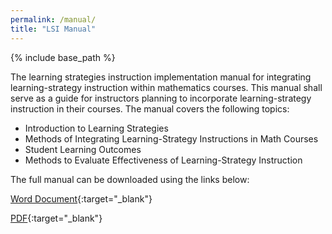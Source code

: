 ```yaml
---
permalink: /manual/
title: "LSI Manual"
---
```


{% include base_path %}

The learning strategies instruction implementation manual for integrating learning-strategy instruction within mathematics courses. This manual shall serve as a guide for instructors planning to incorporate learning-strategy instruction in their courses. The manual covers the following topics: 

* Introduction to Learning Strategies
* Methods of Integrating Learning-Strategy Instructions in Math Courses
* Student Learning Outcomes
* Methods to Evaluate Effectiveness of Learning-Strategy Instruction

The full manual can be downloaded using the links below:

[Word Document](https://github.com/mathlsincat/mathlsincat.github.io/blob/efc46544866f40ab49a827fd1f94e2a5fa837c3d/files/InstructionManual/LSI%20Guide_v2_05312022.docx){:target="_blank"}

[PDF](https://github.com/mathlsincat/mathlsincat.github.io/blob/efc46544866f40ab49a827fd1f94e2a5fa837c3d/files/InstructionManual/LSI%20Guide_v2_05312022.pdf){:target="_blank"}